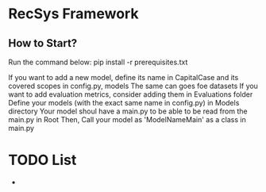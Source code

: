 # RecSys Framework

## How to Start?

Run the command below:
pip install -r prerequisites.txt

If you want to add a new model, define its name in CapitalCase and its covered scopes in config.py, models
The same can goes foe datasets
If you want to add evaluation metrics, consider adding them in Evaluations folder
Define your models (with the exact same name in config.py) in Models directory
Your model shoul have a main.py to be able to be read from the main.py in Root
Then, Call your model as 'ModelNameMain' as a class in main.py

# TODO List

-
